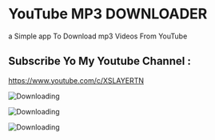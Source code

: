 # YouTube MP3 DOWNLOADER

a Simple app To Download mp3 Videos From YouTube 

## Subscribe Yo My Youtube Channel : 
https://www.youtube.com/c/XSLAYERTN

![Downloading](https://i.imgur.com/5Wmo15Q.png)


![Downloading](https://i.imgur.com/i7NF7r5.png)


![Downloading](https://i.imgur.com/d2PNEDS.png)
